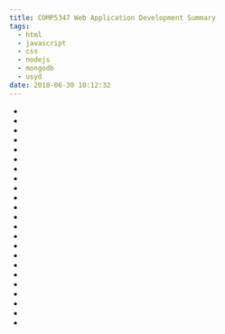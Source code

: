 ```yaml
---
title: COMP5347 Web Application Development Summary
tags:
  - html
  - javascript
  - css
  - nodejs
  - mongodb
  - usyd
date: 2018-06-30 10:12:32
---
```


* 
* 
* 
* 
* 
* 
* 
* 
* 
* 
* 
* 
* 
* 
* 
* 
* 
* 
* 
* 
* 
* 
* 
